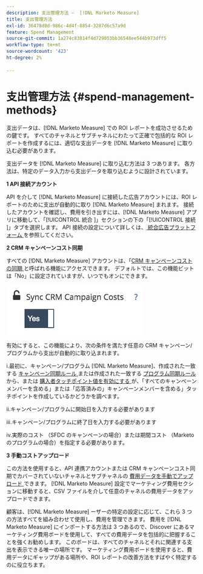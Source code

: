 ```yaml
---
description: 支出管理方法 –  [!DNL Marketo Measure]
title: 支出管理方法
exl-id: 36478d8d-986c-4d4f-8854-3287d6c57a9d
feature: Spend Management
source-git-commit: 1a274c83814f4d729053bb36548ee544b973dff5
workflow-type: tm+mt
source-wordcount: '423'
ht-degree: 2%

---
```


# 支出管理方法 {#spend-management-methods}

支出データは、[!DNL Marketo Measure] での ROI レポートを成功させるための鍵です。 すべてのチャネルとサブチャネルにわたって正確で包括的な ROI レポートを作成するには、適切な支出データを [!DNL Marketo Measure] に取り込む必要があります。

支出データを [!DNL Marketo Measure] に取り込む方法は 3 つあります。 各方法は、特定のデータ入力から支出データを取り込むように設計されています。

**1 API 接続アカウント**

API を介して [!DNL Marketo Measure] に接続した広告アカウントには、ROI レポートのために支出が自動的に取り [!DNL Marketo Measure] まれます。 接続したアカウントを確認し、費用を引き出すには、[!DNL Marketo Measure] アプリに移動して、「[!UICONTROL  統合 ]」セクションの下の「[!UICONTROL  接続 ]」タブを選択します。 API 接続の設定について詳しくは、[ 統合広告プラットフォーム ](/help/api-connections/utilizing-marketo-measures-api-connections/integrated-ad-platforms.md#how-to-connect-ad-platforms) を参照してください。

**2 CRM キャンペーンコスト同期**

すべての [!DNL Marketo Measure] アカウントは、「[CRM キャンペーンコストの同期 ](/help/marketing-spend/spend-management/crm-campaign-costs.md#availability) と呼ばれる機能にアクセスできます。 デフォルトでは、この機能ビットは「No」に設定されていますが、いつでもオンにできます。

![](assets/spend-management-methods-1.png)

有効にすると、この機能により、次の条件を満たす任意の CRM キャンペーン/プログラムから支出が自動的に取り込まれます。

i.最初に、キャンペーン/プログラム [!DNL Marketo Measure]、作成された一致する [ キャンペーン同期ルール ](/help/channel-tracking-and-setup/offline-channels/custom-campaign-sync.md) または作成された一致する [ プログラム同期ルール ](/help/marketo-measure-and-marketo/marketo-measure-integrations-with-marketo/marketo-engage-programs-integration.md) から、または [ 購入者タッチポイント値を有効にする ](/help/channel-tracking-and-setup/offline-channels/legacy-processes/syncing-offline-campaigns.md#how-to-create-a-campaign-and-sync-buyer-touchpoints) が、「すべてのキャンペーンメンバーを含める」または「応答済みの」キャンペーンメンバーを含める」タッチポイントを作成しているかどうかを調べます。

ii.キャンペーン/プログラムに開始日を入力する必要があります

iii.キャンペーン/プログラムに終了日を入力する必要があります

iv.実際のコスト （SFDC のキャンペーンの場合）または期間コスト （Marketoのプログラムの場合）を指定する必要があります。

**3 手動コストアップロード**

この方法を使用すると、API 連携アカウントまたは CRM キャンペーンコスト同期でカバーされていないチャネルとサブチャネルの [ 費用データを手動でアップロード ](/help/marketing-spend/spend-management/marketing-channel-costs.md#uploading-marketing-costs) できます。 [!DNL Marketo Measure] 設定でマーケティング費用セクションに移動すると、CSV ファイルを介して任意のチャネルの費用データをアップロードできます。

顧客は、[!DNL Marketo Measure] ーザーの特定の設定に応じて、これら 3 つの方法すべてを組み合わせて使用し、費用を管理できます。 費用を [!DNL Marketo Measure] にインポートする方法は 3 つあるので、Discover にあるマーケティング費用ボードを使用して、すべての費用データを包括的に把握することを強くお勧めします。 このボードは、すべてのチャネルとそれに関連する支出を表示できる唯一の場所です。 マーケティング費用ボードを使用すると、費用データにギャップがある場所や、ROI レポートの改善方法をすばやく特定するのに役立ちます。
